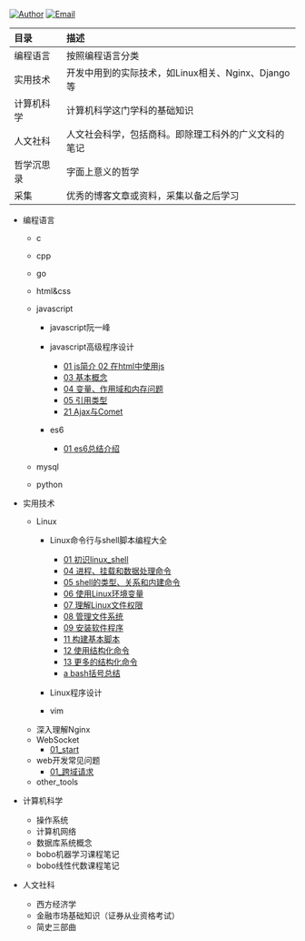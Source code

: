 [![Author](https://img.shields.io/badge/Author-LeoSirius-blueviolet.svg?style=flat-square)](http://leosirius.com) [![Email](https://img.shields.io/badge/Email%20Me-is.li.xiaoyu%40qq.com-orange.svg?style=flat-square)](http://mail.qq.com/cgi-bin/qm_share?t=qm_mailme&email=3LWv8rC18qS1vbOlqZytrfK-s7E)

|目录 | 描述|
|:-|:-|
|编程语言|按照编程语言分类|
|实用技术|开发中用到的实际技术，如Linux相关、Nginx、Django等|
|计算机科学|计算机科学这门学科的基础知识|
|人文社科|人文社会科学，包括商科。即除理工科外的广义文科的笔记|
|哲学沉思录|字面上意义的哲学|
|采集|优秀的博客文章或资料，采集以备之后学习|

- 编程语言
  - c
  - cpp
  - go
  - html&css
  - javascript
    - javascript阮一峰

    - javascript高级程序设计
      - [01 js简介 02 在html中使用js](编程语言/javascript/javascript高级程序设计/01_js简介_02_在html中使用js.md)
      - [03 基本概念](编程语言/javascript/javascript高级程序设计/03_基本概念.md)
      - [04 变量、作用域和内存问题](编程语言/javascript/javascript高级程序设计/04_变量、作用域和内存问题.md)
      - [05 引用类型](编程语言/javascript/javascript高级程序设计/05_引用类型.md)
      - [21 Ajax与Comet](编程语言/javascript/javascript高级程序设计/21_Ajax与Comet.md)
    
    - es6
      - [01 es6总结介绍](编程语言/javascript/es6/01_es6总结介绍.md)

  - mysql
  - python

- 实用技术
  - Linux
    - Linux命令行与shell脚本编程大全
      - [01 初识linux_shell](实用技术/Linux命令行与shell脚本编程大全/01_初识linux_shell.md)
      - [04 进程、挂载和数据处理命令](实用技术/Linux命令行与shell脚本编程大全/04_进程、挂载和数据处理命令.md)
      - [05 shell的类型、关系和内建命令](实用技术/Linux命令行与shell脚本编程大全/05_shell的类型、关系和内建命令.md)
      - [06 使用Linux环境变量](实用技术/Linux命令行与shell脚本编程大全/06_使用Linux环境变量.md)
      - [07 理解Linux文件权限](实用技术/Linux命令行与shell脚本编程大全/07_理解Linux文件权限.md)
      - [08 管理文件系统](实用技术/Linux命令行与shell脚本编程大全/08_管理文件系统.md)
      - [09 安装软件程序](实用技术/Linux命令行与shell脚本编程大全/09_安装软件程序.md)
      - [11 构建基本脚本](实用技术/Linux命令行与shell脚本编程大全/11_构建基本脚本.md)
      - [12 使用结构化命令](实用技术/Linux命令行与shell脚本编程大全/12_使用结构化命令.md)
      - [13 更多的结构化命令](实用技术/Linux命令行与shell脚本编程大全/13_更多的结构化命令.md)
      - [a bash括号总结](实用技术/Linux命令行与shell脚本编程大全/a_bash括号总结.md)

    - Linux程序设计
    - vim
  - 深入理解Nginx
  - WebSocket
    - [01_start](实用技术/WebSocket/01_start.md)
  - web开发常见问题
    - [01_跨域请求](实用技术/web开发常见问题/01_跨域请求.md)
  - other_tools

- 计算机科学
  - 操作系统
  - 计算机网络
  - 数据库系统概念
  - bobo机器学习课程笔记
  - bobo线性代数课程笔记

- 人文社科
  - 西方经济学
  - 金融市场基础知识（证券从业资格考试）
  - 简史三部曲
